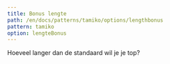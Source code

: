 ```yaml
---
title: Bonus lengte
path: /en/docs/patterns/tamiko/options/lengthbonus
pattern: tamiko
option: lengteBonus
---
```


Hoeveel langer dan de standaard wil je je top?